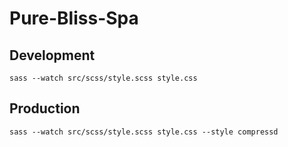 # Pure-Bliss-Spa

## Development
`sass --watch src/scss/style.scss style.css`

## Production
`sass --watch src/scss/style.scss style.css --style compressd`